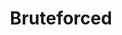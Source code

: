 ---
layout: collection
title: Bruteforced
excerpt: A collection of articles on data structyres, algorithms, competitive programming, and Leetcode. Oh oh.. and there are some interview preparation goodies too!
header:
  overlay_image: /assets/images/pages/blog.jfif
  overlay_filter: 0.5
collection: blog
permalink: /blog/
author_profile: true
---